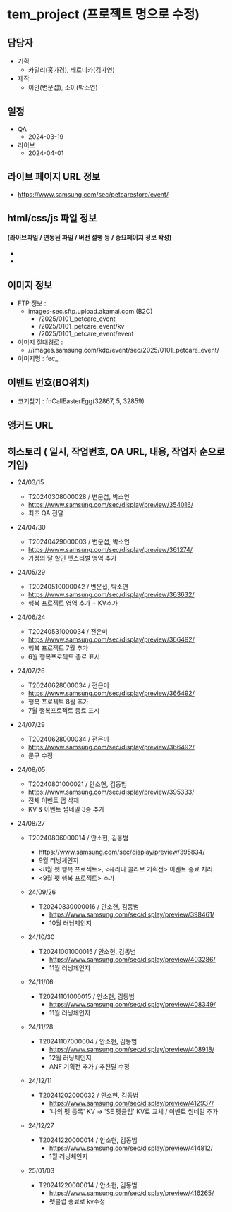 # tem_project (프로젝트 명으로 수정)

## 담당자

+ 기획
    - 카일리(홍가경), 베로니카(김가연)
+ 제작
    - 이안(변운섭), 소이(박소연)



## 일정

+ QA
    - 2024-03-19
+ 라이브
    - 2024-04-01



##  라이브 페이지 URL 정보

+ https://www.samsung.com/sec/petcarestore/event/

  



## html/css/js 파일 정보

#### (라이브파일 / 연동된 파일 / 버전 설명 등 / 중요페이지 정보 작성)

- 

- 



## 이미지 정보

- FTP 정보 : 
  - images-sec.sftp.upload.akamai.com (B2C)
    - /2025/0101_petcare_event
    - /2025/0101_petcare_event/kv
    - /2025/0101_petcare_event/event
- 이미지 절대경로 : 
  - //images.samsung.com/kdp/event/sec/2025/0101_petcare_event/
- 이미지명 : fec_



## 이벤트 번호(BO위치)

- 코기찾기 : fnCallEasterEgg(32867, 5, 32859)



## 앵커드 URL


## 히스토리 ( 일시, 작업번호, QA URL, 내용, 작업자 순으로 기입)

- 24/03/15
  - T20240308000028 / 변운섭, 박소연
  - https://www.samsung.com/sec/display/preview/354016/
  - 최초 QA 전달
  
- 24/04/30
  - T20240429000003 / 변운섭, 박소연
  - https://www.samsung.com/sec/display/preview/361274/
  - 가정의 달 할인 펫스티벌 영역 추가

- 24/05/29
  - T20240510000042 / 변운섭, 박소연
  - https://www.samsung.com/sec/display/preview/363632/
  - 행복 프로젝트 영역 추가 + KV추가
      

- 24/06/24
  - T20240531000034 / 전은미
  - https://www.samsung.com/sec/display/preview/366492/
  - 행복 프로젝트 7월 추가
  - 6월 행복프로젝드 종료 표시     

- 24/07/26
  - T20240628000034 / 전은미
  - https://www.samsung.com/sec/display/preview/366492/
  - 행복 프로젝트 8월 추가
  - 7월 행복프로젝트 종료 표시    

- 24/07/29  
  - T20240628000034 / 전은미
  - https://www.samsung.com/sec/display/preview/366492/
  - 문구 수정

- 24/08/05  
  - T20240801000021 / 안소현, 김동범
  - https://www.samsung.com/sec/display/preview/395333/
  - 전체 이벤트 탭 삭제
  - KV & 이벤트 썸네일 3종 추가

- 24/08/27  
  - T20240806000014 / 안소현, 김동범
    - https://www.samsung.com/sec/display/preview/395834/
    - 9월 러닝체인지
    - <8월 펫 행복 프로젝트>, <퓨리나 콜라보 기획전> 이벤트 종료 처리
    - <9월 펫 행복 프로젝트> 추가

  - 24/09/26
    - T20240830000016 / 안소현, 김동범
      - https://www.samsung.com/sec/display/preview/398461/
      - 10월 러닝체인지

  - 24/10/30
    - T20241001000015 / 안소현, 김동범
      - https://www.samsung.com/sec/display/preview/403286/
      - 11월 러닝체인지

  - 24/11/06
    - T20241101000015 / 안소현, 김동범
      - https://www.samsung.com/sec/display/preview/408349/
      - 11월 러닝체인지

  - 24/11/28
    - T20241107000004 / 안소현, 김동범
      - https://www.samsung.com/sec/display/preview/408918/
      - 12월 러닝체인지
      - ANF 기획전 추가 / 추천딜 수정

  - 24/12/11
    - T20241202000032 / 안소현, 김동범
      - https://www.samsung.com/sec/display/preview/412937/
      - '나의 펫 등록' KV → 'SE 펫클럽' KV로 교체 / 이벤트 썸네일 추가

  - 24/12/27
    - T20241220000014 / 안소현, 김동범
      - https://www.samsung.com/sec/display/preview/414812/
      - 1월 러닝체인지

  - 25/01/03
    - T20241220000014 / 안소현, 김동범
      - https://www.samsung.com/sec/display/preview/416265/
      - 펫클럽 종료로 kv수정